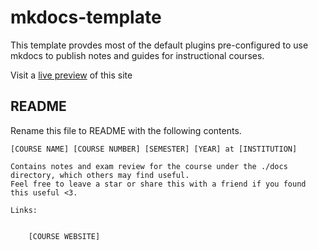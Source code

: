 # mkdocs-template
This template provdes most of the default plugins pre-configured to use mkdocs to publish notes and guides for instructional courses.

Visit a [live preview](https://mkdocs-template.twango.dev/) of this site

## README
Rename this file to README with the following contents.
```
[COURSE NAME] [COURSE NUMBER] [SEMESTER] [YEAR] at [INSTITUTION]

Contains notes and exam review for the course under the ./docs directory, which others may find useful.
Feel free to leave a star or share this with a friend if you found this useful <3.

Links:

	
	[COURSE WEBSITE]
```
